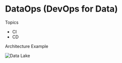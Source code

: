 # DataOps (DevOps for Data)

Topics
- CI
- CD

Architecture Example

![Data Lake](https://github.com/lynnlangit/Hello-AWS-Data-Services/blob/master/images/ci-cd.png)